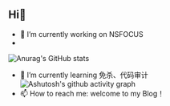 ## Hi👋
- 🔭 I’m currently working on NSFOCUS
- 
![Anurag's GitHub stats](https://github-readme-stats.vercel.app/api?username=qing3feng)
- 🌱 I’m currently learning 免杀、代码审计
![Ashutosh's github activity graph](https://github-readme-activity-graph.vercel.app/graph?username=qing3feng)
- 📫 How to reach me: welcome to my Blog！
<!--
**qing3feng/qing3feng** is a ✨ _special_ ✨ repository because its `README.md` (this file) appears on your GitHub profile.

Here are some ideas to get you started:

- 🔭 I’m currently working on ...
- 🌱 I’m currently learning ...
- 👯 I’m looking to collaborate on ...
- 🤔 I’m looking for help with ...
- 💬 Ask me about ...
- 📫 How to reach me: ...
- 😄 Pronouns: ...
- ⚡ Fun fact: ...
-->
